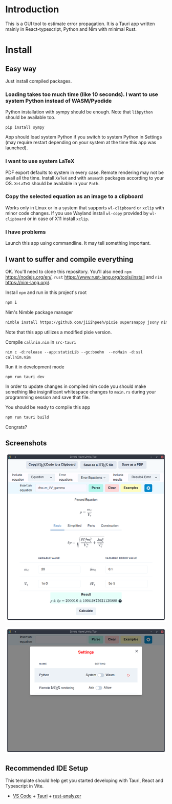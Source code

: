 # Introduction

This is a GUI tool to estimate error propagation.  It is a Tauri app written mainly in React-typescript, Python and Nim  with minimal Rust. 

# Install

## Easy way

Just install compiled packages.

### Loading takes too much time (like 10 seconds). I want to use system Python instead of WASM/Pyodide

Python installation with sympy should be enough. Note that `libpython` should be available too.

```
pip install sympy
```

App should load system Python if you switch to system Python in Settings (may require restart depending on your system at the time this app was launched).

### I want to use system LaTeX

PDF export defaults to system in every case. Remote rendering may not be avail all the time. Install `XeTeX` and with `amsmath` packages according to your OS. `XeLaTeX` should be  available  in your `Path`.

### Copy the selected equation as an image to a clipboard

Works only in Linux or in a system that supports `wl-clipboard` or `xclip` with minor code changes. If you use Wayland install `wl-copy` provided by `wl-clipboard` or in case of X11 install `xclip`.

### I have problems

Launch this app using commandline. It may tell something important.

## I want to suffer and compile everything

OK.  You'll need to clone this repository. You'll also need `npm` https://nodejs.org/en/, `rust` https://www.rust-lang.org/tools/install and  `nim` https://nim-lang.org/. 

Install `npm` and run in this project's root

```sh
npm i
```

Nim's Nimble package manager

```sh
nimble install https://github.com/jiiihpeeh/pixie supersnappy jsony nimpy ws
```

Note that this app utilizes a modified pixie version.

Compile `callnim.nim` in `src-tauri`

```shell
nim c -d:release --app:staticLib --gc:boehm  --noMain -d:ssl callnim.nim
```

Run it in development mode

```shell
npm run tauri dev
```

In order to update changes  in compiled nim code you should make something like insignificant whitespace changes to `main.rs`  during your programming session and save that file.

You should be ready to compile this app

```sh
npm run tauri build
```

Congrats?

## Screenshots

![Screenshot_1](Screenshot_1.png)

![Screenshot_2](Screenshot_2.png)

## Recommended IDE Setup

This template should help get you started developing with Tauri, React and Typescript in Vite.

- [VS Code](https://code.visualstudio.com/) + [Tauri](https://marketplace.visualstudio.com/items?itemName=tauri-apps.tauri-vscode) + [rust-analyzer](https://marketplace.visualstudio.com/items?itemName=rust-lang.rust-analyzer)
